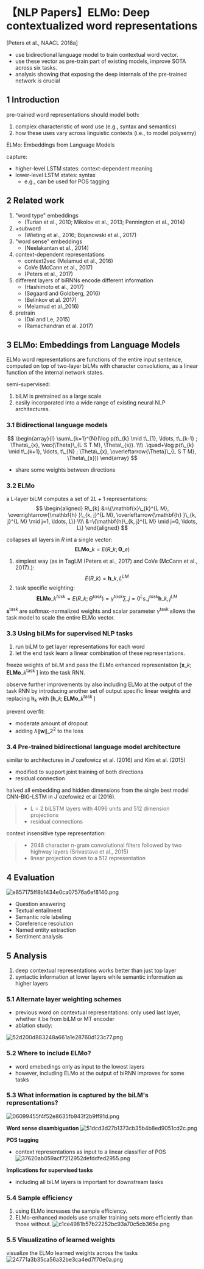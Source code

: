 # 【NLP Papers】ELMo: Deep contextualized word representations


[Peters et al., NAACL 2018a]

- use bidirectional language model to train contextual word vector.
- use these vector as pre-train part of existing models, improve SOTA across six tasks.
- analysis showing that exposing the deep internals of the pre-trained network is crucial

## 1 Introduction
pre-trained word representations should model both:
1. complex characteristic of word use (e.g., syntax and semantics)
2. how these uses vary across linguistic contexts (i.e., to model polysemy)

ELMo: Embeddings from Language Models

capture:
- higher-level LSTM states: context-dependent meaning
- lower-level LSTM states: syntax
	- e.g., can be used for POS tagging

## 2 Related work
1. "word type" embeddings
	- (Turian et al., 2010; Mikolov et al., 2013; Pennington et al., 2014)
2. +subword 
	- (Wieting et al., 2016; Bojanowski et al., 2017)
3. "word sense" embeddings
	- (Neelakantan et al., 2014)
4. context-dependent representations
	- context2vec (Melamud et al., 2016)
	- CoVe (McCann et al., 2017) 
	- (Peters et al., 2017)
5. different layers of biRNNs encode different information
	- (Hashimoto et al., 2017)
	- (Søgaard and Goldberg, 2016)
	- (Belinkov et al. 2017)
	- (Melamud et al.,2016) 
6. pretrain
	- (Dai and Le, 2015)
	- (Ramachandran et al. 2017)


## 3 ELMo: Embeddings from Language Models
ELMo word representations are functions of the entire input sentence, computed on top of two-layer biLMs with character convolutions, as a linear function of the internal network states.

semi-supervised:
1. biLM is pretrained as a large scale
2. easily incorporated into a wide range of existing neural NLP architectures.

### 3.1 Bidirectional language models
$$
\begin{array}{l}
\sum\_{k=1}^{N}(\log p(t\_{k} \mid t\_{1}, \ldots, t\_{k-1} ; \Theta\_{x}, \vec{\Theta}\_{L S T M}, \Theta\_{s}). \\\\
.\quad+\log p(t\_{k} \mid t\_{k+1}, \ldots, t\_{N} ; \Theta\_{x}, \overleftarrow{\Theta}\_{L S T M}, \Theta\_{s}))
\end{array}
$$

- share some weights between directions

### 3.2 ELMo
a L-layer biLM computes a set of $2L+1$ representations:
$$
\begin{aligned}
R\_{k} &=\{\mathbf{x}\_{k}^{L M}, \overrightarrow{\mathbf{h} }\_{k, j}^{L M}, \overleftarrow{\mathbf{h} }\_{k, j}^{L M} \mid j=1, \ldots, L\} \\\\
&=\{\mathbf{h}\_{k, j}^{L M} \mid j=0, \ldots, L\}
\end{aligned}
$$

collapses all layers in $R$ int a single vector:
$$
\mathbf{E L M o}\_{k}=E(R\_{k} ; \mathbf{\Theta}\_{e})
$$
1. simplest way (as in TagLM (Peters et al., 2017) and CoVe (McCann et al., 2017).):
$$
E(R\_{k})=\mathbf{h}\_{k, L}^{L M}
$$
2. task specific weighting:
$$
\mathbf{E L M o}\_{k}^{t a s k}=E(R\_{k} ; \Theta^{t a s k})=\gamma^{t a s k} \sum\_{j=0}^{L} s\_{j}^{t a s k} \mathbf{h}\_{k, j}^{L M}
$$

$\mathbf{s}^{\text {task } }$ are softmax-normalized weights and scalar parameter $\gamma^{\text {task } }$ allows the task model to scale the entire ELMo vector.

### 3.3 Using biLMs for supervised NLP tasks
1. run biLM to get layer representations for each word
2. let the end task learn a linear combination of these representations.

freeze weights of biLM and pass the ELMo enhanced representation $[\mathbf{x}\_{k} ; \mathbf{E L M o}\_{k}^{\text {task } }]$ into the task RNN.

observe further improvements by also including ELMo at the output of the task RNN by introducing another set of output specific linear weights and replacing $\mathbf{h}_k$ with $[\mathbf{h}\_{k} ; \mathbf{E L M o}\_{k}^{\text {task } }]$

prevent overfit:
- moderate amount of dropout
- adding $\lambda\|\mathbf{w}\|\_{2}^{2}$ to the loss

### 3.4 Pre-trained bidirectional language model architecture
similar to architectures in J´ozefowicz et al. (2016) and Kim et al. (2015)
- modified to support joint training of both directions
- residual connection

halved all embedding and hidden dimensions from the single best model CNN-BIG-LSTM in J´ozefowicz et al (2016). 
> - L = 2 biLSTM layers with 4096 units and 512 dimension projections
> - residual connections

context insensitive type representation:
> - 2048 character n-gram convolutional filters followed by two highway layers  (Srivastava et al., 2015) 
> - linear projection down to a 512 representation


## 4 Evaluation
![e857175ff8b1434e0ca07576a6ef8140.png](../../../_resources/519908af977a440bb92bcfaa123a96ed.png)
- Question answering
- Textual entailment
- Semantic role labeling
- Coreference resolution
- Named entity extraction
- Sentiment analysis

## 5 Analysis
1. deep contextual representations works better than just top layer
2. syntactic information at lower layers while semantic information as higher layers

### 5.1 Alternate layer weighting schemes
- previous word on contextual representations: only used last layer, whether it be from biLM or MT encoder
- ablation study:

![52d200d883248a661a1e28760d123c77.png](../../../_resources/8e4ce8032cc841e2a96e39dd8e14c9b0.png)

### 5.2 Where to include ELMo?
- word emebedings only as input to the lowest layers
- however, including ELMo at the output of biRNN improves for some tasks

### 5.3 What information is captured by the biLM's representations?
![06099455f4f52e8635fb943f2b9ff91d.png](../../../_resources/448a8b55c99641acb533735a3340e67a.png)

**Word sense disambiguation**
![51dcd3d27b1373cb35b4b8ed9051cd2c.png](../../../_resources/7f6d5f47921c4db388824fbe0e1ad183.png)

**POS tagging**
- context representations as input to a linear classifier of POS
![37620ab059acf7212952defddfed2955.png](../../../_resources/f0b8b1f0c65b4a8087012fdd5f81c2cd.png)

**Implications for supervised tasks**
- including all biLM layers is important for downstream tasks

### 5.4 Sample efficiency
1. using ELMo increases the sample efficiency.
2. ELMo-enhanced models use smaller training sets more efficiently than those without.
![c1ce4981b57b22252bc93a70c5cb365e.png](../../../_resources/38134ddcfb9949eda5147b969a382c73.png)

### 5.5 Visualizatino of learned weights
visualize the ELMo learned weights across the tasks
![24771a3b35ca56a32be3ca4ed7f70e0a.png](../../../_resources/260c5d9f72c8478c901fdc8294a37a62.png)


